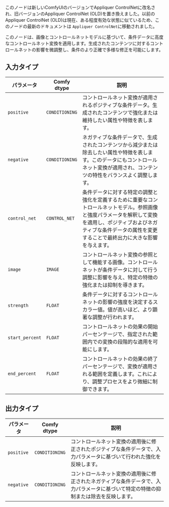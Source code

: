> 
このノードは新しいComfyUIのバージョンでAppliquer ControlNetに改名され、旧バージョンのAppliquer ControlNet (OLD)を置き換えました。以前のAppliquer ControlNet (OLD)は現在、ある程度有効な状態に似ているため、このノードの最新のドキュメントは `Appliquer ControlNet`に移動されました。



このノードは、画像とコントロールネットモデルに基づいて、条件データに高度なコントロールネット変換を適用します。生成されたコンテンツに対するコントロールネットの影響を微調整し、条件のより正確で多様な修正を可能にします。
## 入力タイプ

| パラメータ | Comfy dtype | 説明 |
|-----------|-------------|-------------|
| `positive` | `CONDITIONING` | コントロールネット変換が適用されるポジティブな条件データ。生成されたコンテンツで強化または維持したい属性や特徴を表します。 |
| `negative` | `CONDITIONING` | ネガティブな条件データで、生成されたコンテンツから減少または除去したい属性や特徴を表します。このデータにもコントロールネット変換が適用され、コンテンツの特性をバランスよく調整します。 |
| `control_net` | `CONTROL_NET` | 条件データに対する特定の調整と強化を定義するために重要なコントロールネットモデル。参照画像と強度パラメータを解釈して変換を適用し、ポジティブおよびネガティブな条件データの属性を変更することで最終出力に大きな影響を与えます。 |
| `image` | `IMAGE` | コントロールネット変換の参照として機能する画像。コントロールネットが条件データに対して行う調整に影響を与え、特定の特徴の強化または抑制を導きます。 |
| `strength` | `FLOAT` | 条件データに対するコントロールネットの影響の強度を決定するスカラー値。値が高いほど、より顕著な調整が行われます。 |
| `start_percent` | `FLOAT` | コントロールネットの効果の開始パーセンテージで、指定された範囲内での変換の段階的な適用を可能にします。 |
| `end_percent` | `FLOAT` | コントロールネットの効果の終了パーセンテージで、変換が適用される範囲を定義します。これにより、調整プロセスをより微細に制御できます。 |

## 出力タイプ

| パラメータ | Comfy dtype | 説明 |
|-----------|-------------|-------------|
| `positive` | `CONDITIONING` | コントロールネット変換の適用後に修正されたポジティブな条件データで、入力パラメータに基づいて行われた強化を反映します。 |
| `negative` | `CONDITIONING` | コントロールネット変換の適用後に修正されたネガティブな条件データで、入力パラメータに基づいて特定の特徴の抑制または除去を反映します。 |
